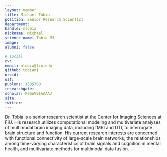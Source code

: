 ```yaml
---
layout: member
title: Michael Tobia
position: Senior Research Scientist
department:
handle: mtobia
nickname: Michael
science_name: Tobia MJ
image:
alumni: false

# social
cv:
email: mtobia@fiu.edu
github: tobiamj
orcid:
osf:
publons: 1535708
researchgate:
scholar: Pe6nV0IAAAAJ
site:
twitter:
---
```

Dr. Tobia is a senior research scientist at the Center for Imaging Sciences at FIU.  His research utilizes computational modeling and multivariate analyses of multimodal brain imaging data, including fMRI and DTI, to interrogate brain structure and function.  His current research interests are concerned with functional connectivity of large-scale brain networks, the relationships among time-varying characteristics of brain signals and cognition in mental health, and multivariate methods for multimodal data fusion.
